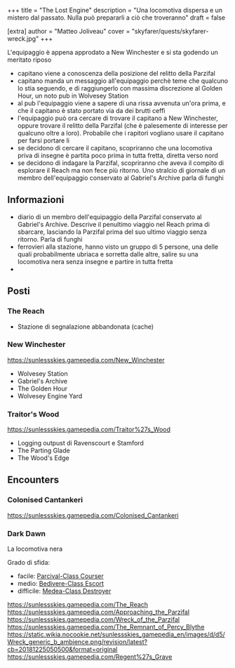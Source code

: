 +++
title = "The Lost Engine"
description = "Una locomotiva dispersa e un mistero dal passato. Nulla può prepararli a ciò che troveranno"
draft = false

[extra]
author = "Matteo Joliveau"
cover = "skyfarer/quests/skyfarer-wreck.jpg"
+++

L'equipaggio è appena approdato a New Winchester e si sta godendo un meritato riposo

- capitano viene a conoscenza della posizione del relitto della Parzifal
- capitano manda un messaggio all'equipaggio perchè teme che qualcuno lo stia seguendo, e di raggiungerlo con massima discrezione al Golden Hour, un noto pub in Wolvesey Station
- al pub l'equipaggio viene a sapere di una rissa avvenuta un'ora prima, e che il capitano è stato portato via da dei brutti ceffi
- l'equipaggio può ora cercare di trovare il capitano a New Winchester, oppure trovare il relitto della Parzifal (che è palesemente di interesse per qualcuno oltre a loro). Probabile che i rapitori vogliano usare il capitano per farsi portare li
- se decidono di cercare il capitano, scopriranno che una locomotiva priva di insegne è partita poco prima in tutta fretta, diretta verso nord
- se decidono di indagare la Parzifal, scopriranno che aveva il compito di esplorare il Reach ma non fece più ritorno. Uno stralcio di giornale di un membro dell'equipaggio conservato al Gabriel's Archive parla di funghi

## Informazioni
- diario di un membro dell'equipaggio della Parzifal conservato al Gabriel's Archive. Descrive il penultimo viaggio nel Reach prima di sbarcare, lasciando la Parzifal prima del suo ultimo viaggio senza ritorno. Parla di funghi
- ferrovieri alla stazione, hanno visto un gruppo di 5 persone, una delle quali probabilmente ubriaca e sorretta dalle altre, salire su una locomotiva nera senza insegne e partire in tutta fretta
- 

## Posti

### The Reach

- Stazione di segnalazione abbandonata (cache)

### New Winchester

https://sunlessskies.gamepedia.com/New_Winchester

- Wolvesey Station
- Gabriel's Archive
- The Golden Hour
- Wolvesey Engine Yard

### Traitor's Wood

https://sunlessskies.gamepedia.com/Traitor%27s_Wood

- Logging outpust di Ravenscourt e Stamford
- The Parting Glade
- The Wood's Edge

## Encounters

### Colonised Cantankeri

https://sunlessskies.gamepedia.com/Colonised_Cantankeri

### Dark Dawn

La locomotiva nera

Grado di sfida:

- facile: [Parcival-Class Courser](https://sunlessskies.gamepedia.com/Parsival-Class_Courser)
- medio: [Bedivere-Class Escort](https://sunlessskies.gamepedia.com/Bedivere-Class_Escort)
- difficile: [Medea-Class Destroyer](https://sunlessskies.gamepedia.com/Medea-Class_Destroyer)


https://sunlessskies.gamepedia.com/The_Reach
https://sunlessskies.gamepedia.com/Approaching_the_Parzifal
https://sunlessskies.gamepedia.com/Wreck_of_the_Parzifal
https://sunlessskies.gamepedia.com/The_Remnant_of_Percy_Blythe
https://static.wikia.nocookie.net/sunlessskies_gamepedia_en/images/d/d5/Wreck_generic_b_ambience.png/revision/latest?cb=20181225050500&format=original
https://sunlessskies.gamepedia.com/Regent%27s_Grave
